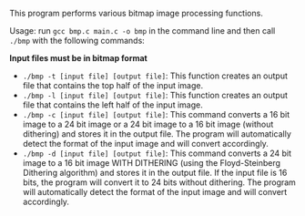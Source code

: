 This program performs various bitmap image processing functions.

Usage: run `gcc bmp.c main.c -o bmp` in the command line and then call `./bmp` with the following commands:

**Input files must be in bitmap format**

* `./bmp -t [input file] [output file]`: This function creates an output file that contains the top half of the input image.
* `./bmp -l [input file] [output file]`: This function creates an output file that contains the left half of the input image.
* `./bmp -c [input file] [output file]`: This command converts a 16 bit image to a 24 bit image or a 24 bit image to a 16 bit image (without dithering) and stores it in the output file. The program will automatically detect the format of the input image and will convert accordingly.
* `./bmp -d [input file] [output file]`: This command converts a 24 bit image to a 16 bit image WITH DITHERING (using the Floyd-Steinberg Dithering algorithm) and stores it in the output file. If the input file is 16 bits, the program will convert it to 24 bits without dithering. The program will automatically detect the format of the input image and will convert accordingly.


